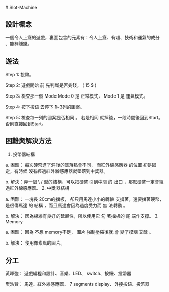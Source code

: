 
﻿# Slot-Machine
 
 
## 設計概念
一個令人上癮的遊戲，裏面包含的元素有：令人上癮、有趣、技術和運氣的成分 、能夠賺錢。

## 遊法
Step 1: 投幣。


Step 2: 遊戲開始 前 先判斷是否夠錢。 ( 15 $ )


Step 3: 檢查那一個 Mode Mode 0 是 正常模式， Mode 1 是 運氣模式。


Step 4: 按下按鈕 去停下 1~3列的圖案。


Step 5: 檢查每一列的圖案是否相同 。 若是相同 就掉錢，一段時間後回到Start。否則直接回到Start。

## 困難與解決方法
1. 投幣器結構


a. 困難： 每次硬幣進了洞後的墜落點會不同， 而紅外線感應器 的位置 卻是固定，有時候 沒有經過紅外線感應器就墜落到中獎器。


b. 解決：弄一個 \ / 型的結構，可以把硬幣 引到中間 的 出口 ，那麼硬幣一定會經過紅外線感應器。
2. 中獎器結構


a. 困難： 一塊長 20cm的擋板， 卻只用馬達小小的轉軸 支撐著，還要擋著硬幣，是很傷馬達 的 結構 ，而且馬達會因為過度受力而 無 法轉動 。


b. 解決： 因為棉線有良好的延展性，所以使用它 勾 著擋板的 尾 端作支撐。
3. Memory


a. 困難： 因為 不想 memory不足， 圖片 強制壓縮後就 會 變了模糊 又醜 。


b. 解決： 使用像素風的圖片。

## 分工
黃暉強：
遊戲編程和設計、音樂、LED、 switch、按鈕、投幣器


樊浩賢：
馬達、紅外線感應器、 7 segments display、外接按鈕、投幣器
